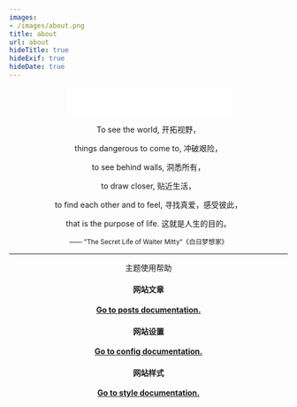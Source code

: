 ```yaml
---
images:
- /images/about.png
title: about
url: about
hideTitle: true
hideExif: true
hideDate: true
---
```


<center><iframe frameborder="no" border="0" marginwidth="0" marginheight="0" width=298 height=52 src="//music.163.com/outchain/player?type=2&id=486310963&auto=1&height=32"></iframe></center>

<div align="center">
	<p>
        To see the world, 开拓视野，
	</p>
	<p>
        things dangerous to come to, 冲破艰险，
	</p>
    <p>
        to see behind walls, 洞悉所有，
	</p>
    <p>
        to draw closer, 贴近生活，
	</p>
    <p>
        to find each other and to feel, 寻找真爱，感受彼此，
	</p>
    <p>
        that is the purpose of life. 这就是人生的目的。
	</p>
    <p>
        <small>—— "The Secret Life of Walter Mitty"《白日梦想家》</small>
    </p>
    
</div>

----
<center>

主题使用帮助

#### 网站文章

[**Go to posts documentation.**](https://github.com/boratanrikulu/eternity/tree/main/doc/posts.md)

#### 网站设置

[**Go to config documentation.**](https://github.com/boratanrikulu/eternity/tree/main/doc/config.md)

#### 网站样式

[**Go to style documentation.**](https://github.com/boratanrikulu/eternity/tree/main/doc/style.md)

</center>